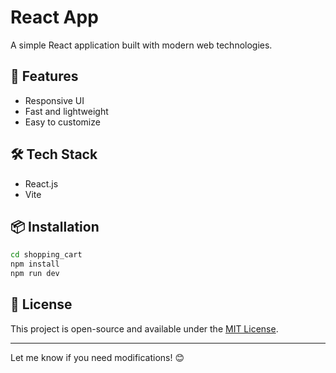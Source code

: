 # React App  

A simple React application built with modern web technologies.  

## 🚀 Features  
- Responsive UI  
- Fast and lightweight  
- Easy to customize  

## 🛠 Tech Stack  
- React.js  
- Vite 
## 📦 Installation  

```bash
cd shopping_cart
npm install
npm run dev
```

## 📜 License  
This project is open-source and available under the [MIT License](LICENSE).  

---

Let me know if you need modifications! 😊